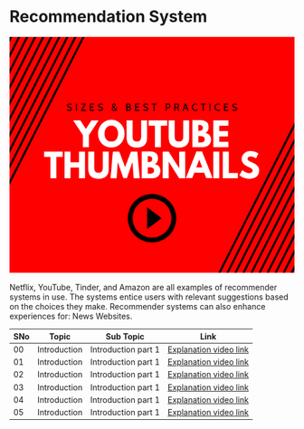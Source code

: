 # Recommendation System
<img src = "https://github.com/atanu-1991/Readme-File-Project/blob/main/thumbnail.png" alt="MLBC">

Netflix, YouTube, Tinder, and Amazon are all examples of recommender systems in use. The systems entice users with relevant suggestions based on the choices they make. Recommender systems can also enhance experiences for: News Websites.

|SNo| Topic | Sub Topic | Link |
|-|-|-|-|
|00| Introduction |Introduction part 1| [Explanation video link](https://www.youtube.com/watch?v=GW7B6vwktPA&t=23s)
|01| Introduction |Introduction part 1| [Explanation video link](https://www.youtube.com/watch?v=GW7B6vwktPA&t=23s)
|02| Introduction |Introduction part 1| [Explanation video link](https://www.youtube.com/watch?v=GW7B6vwktPA&t=23s)
|03| Introduction |Introduction part 1| [Explanation video link](https://www.youtube.com/watch?v=GW7B6vwktPA&t=23s)
|04| Introduction |Introduction part 1| [Explanation video link](https://www.youtube.com/watch?v=GW7B6vwktPA&t=23s)
|05| Introduction |Introduction part 1| [Explanation video link](https://www.youtube.com/watch?v=GW7B6vwktPA&t=23s)

